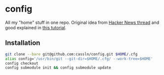 # config

All my "home" stuff in one repo. Original idea from [Hacker News thread](https://news.ycombinator.com/item?id=11070797) and good explained in [this tutorial](https://www.atlassian.com/git/tutorials/dotfiles).

## Installation

```bash
git clone --bare git@github.com:cassln/config.git $HOME/.cfg
alias config='/usr/bin/git --git-dir=$HOME/.cfg/ --work-tree=$HOME'
config checkout
config submodule init && config submodule update
```